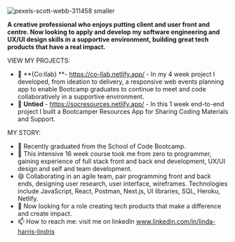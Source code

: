 ![pexels-scott-webb-311458 smaller](https://user-images.githubusercontent.com/93371648/160214314-5216bc5f-e976-49bd-95f2-ef5aaf7074fc.jpg)



**A creative professional who enjoys putting client and user front and centre. Now looking to apply and develop my software engineering and UX/UI design skills in a supportive environment, building great tech products that have a real impact.**

VIEW MY PROJECTS:
- 👯 **{Co:llab} **- https://co-llab.netlify.app/ - In my 4 week project I developed, from ideation to delivery, a responsive web events planning app to enable Bootcamp graduates to continue to meet and code collaboratively in a supportive environment. 
- 👯 **Untied** -  https://socresources.netlify.app/ - In this 1 week end-to-end project I built a Bootcamper Resources App for Sharing Coding Materials and Support. 

MY STORY:

- 🔭 Recently graduated from the School of Code Bootcamp.
- 🌱 This intensive 16 week course took me from zero to programmer, gaining experience of full stack front and back end development, UX/UI design and self and team development.
- 😄 Collaborating in an agile team, pair programming front and back ends, designing user research, user interface, wireframes. Technologies include JavaScript, React, Postman, Next.js, UI libraries, SQL, Heroku, Netlify.   
- 💬 Now looking for a role creating tech products that make a difference and create impact.
- 📫 How to reach me: visit me on linkedIn www.linkedin.com/in/linda-harris-lindris



